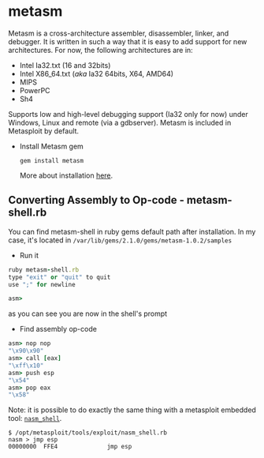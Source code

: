 # metasm

Metasm is a cross-architecture assembler, disassembler, linker, and debugger. It is written in such a way that it is easy to add support for new architectures. For now, the following architectures are in:

* Intel Ia32.txt \(16 and 32bits\)
* Intel X86\_64.txt \(_aka_ Ia32 64bits, X64, AMD64\)
* MIPS
* PowerPC
* Sh4

Supports low and high-level debugging support \(Ia32 only for now\) under Windows, Linux and remote \(via a gdbserver\). Metasm is included in Metasploit by default.

* Install Metasm gem

  ```text
  gem install metasm
  ```

  More about installation [here](https://github.com/jjyg/metasm/blob/master/doc/install_notes.txt).

## Converting Assembly to Op-code - metasm-shell.rb

You can find metasm-shell in ruby gems default path after installation. In my case, it's located in `/var/lib/gems/2.1.0/gems/metasm-1.0.2/samples`

* Run it

```ruby
ruby metasm-shell.rb
type "exit" or "quit" to quit
use ";" for newline

asm>
```

as you can see you are now in the shell's prompt

* Find assembly op-code

```ruby
asm> nop nop
"\x90\x90"
asm> call [eax]
"\xff\x10"
asm> push esp
"\x54"
asm> pop eax
"\x58"
```

Note: it is possible to do exactly the same thing with a metasploit embedded tool: [`nasm_shell`](https://github.com/rapid7/metasploit-framework/blob/master/tools/exploit/nasm_shell.rb).

```text
$ /opt/metasploit/tools/exploit/nasm_shell.rb
nasm > jmp esp
00000000  FFE4              jmp esp
```

